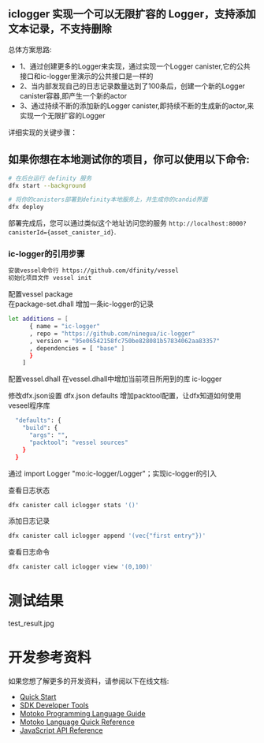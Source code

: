 ## iclogger 实现一个可以无限扩容的 Logger，支持添加文本记录，不支持删除
总体方案思路:
* 1、通过创建更多的Logger来实现，通过实现一个Logger canister,它的公共接口和ic-logger里演示的公共接口是一样的
* 2、当内部发现自己的日志记录数量达到了100条后，创建一个新的Logger canister容器,即产生一个新的actor
* 3、通过持续不断的添加新的Logger canister,即持续不断的生成新的actor,来实现一个无限扩容的Logger

详细实现的关键步骤：



## 如果你想在本地测试你的项目，你可以使用以下命令:

```bash
# 在后台运行 definity 服务
dfx start --background

# 将你的canisters部署到definity本地服务上，并生成你的candid界面
dfx deploy
```

部署完成后，您可以通过类似这个地址访问您的服务 `http://localhost:8000?canisterId={asset_canister_id}`.


### ic-logger的引用步骤
```bash
安装vessel命令行 https://github.com/dfinity/vessel
初始化项目文件 vessel init
```

配置vessel package  
在package-set.dhall 增加一条ic-logger的记录
```bash
let additions = [
      { name = "ic-logger"
      , repo = "https://github.com/ninegua/ic-logger"
      , version = "95e06542158fc750be828081b57834062aa83357"
      , dependencies = [ "base" ]
      }
    ]
```

配置vessel.dhall
在vessel.dhall中增加当前项目所用到的库 ic-logger

修改dfx.json设置
dfx.json defaults 增加packtool配置，让dfx知道如何使用veseel程序库
```bash
  "defaults": {
    "build": {
      "args": "",
      "packtool": "vessel sources"
    }
  }
```

通过 import Logger "mo:ic-logger/Logger"；实现ic-logger的引入


查看日志状态
```bash
dfx canister call iclogger stats '()'
```

添加日志记录
```bash
dfx canister call iclogger append '(vec{"first entry"})'
```

查看日志命令
```bash
dfx canister call iclogger view '(0,100)'
```
# 测试结果
test_result.jpg

# 开发参考资料

如果您想了解更多的开发资料，请参阅以下在线文档:

- [Quick Start](https://sdk.dfinity.org/docs/quickstart/quickstart-intro.html)
- [SDK Developer Tools](https://sdk.dfinity.org/docs/developers-guide/sdk-guide.html)
- [Motoko Programming Language Guide](https://sdk.dfinity.org/docs/language-guide/motoko.html)
- [Motoko Language Quick Reference](https://sdk.dfinity.org/docs/language-guide/language-manual.html)
- [JavaScript API Reference](https://erxue-5aaaa-aaaab-qaagq-cai.raw.ic0.app)